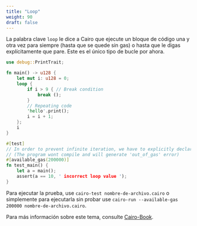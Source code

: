 ```yaml
---
title: "Loop"
weight: 90
draft: false
---
```


La palabra clave `loop` le dice a Cairo que ejecute un bloque de código una y otra vez para siempre (hasta que se quede sin gas) o hasta que le digas explícitamente que pare. 
Este es el único tipo de bucle por ahora.

```rust {.codebox}
use debug::PrintTrait;

fn main() -> u128 {
    let mut i: u128 = 0;
    loop {
        if i > 9 { // Break condition
            break ();
        }
        // Repeating code
        'hello'.print(); 
        i = i + 1;
    };
    i
}

#[test]
// In order to prevent infinite iteration, we have to explicitly declare the 'available_gas' value
// (The program wont compile and will generate 'out_of_gas' error)
#[available_gas(200000)] 
fn test_main() {
    let a = main();
    assert(a == 10, ' incorrect loop value ');
}
```

Para ejecutar la prueba, use `cairo-test nombre-de-archivo.cairo` o simplemente para ejecutarla sin probar use `cairo-run --available-gas 200000 nombre-de-archivo.cairo`.

Para más información sobre este tema, consulte [Cairo-Book](https://cairo-book.github.io/ch02-05-control-flow.html).
